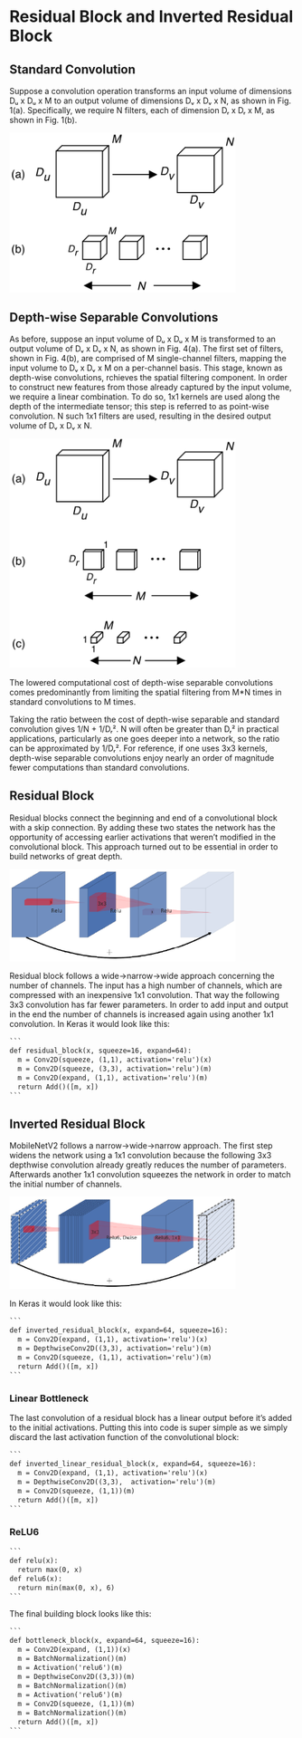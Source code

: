 # Residual Block and Inverted Residual Block

## Standard Convolution

Suppose a convolution operation transforms an input volume of dimensions Dᵤ x Dᵤ x M to an output volume of dimensions Dᵥ x Dᵥ x N, as shown in Fig. 1(a). Specifically, we require N filters, each of dimension Dᵣ x Dᵣ x M, as shown in Fig. 1(b).

<img src="standard_2d_convolution.png" width="400px">

## Depth-wise Separable Convolutions

As before, suppose an input volume of Dᵤ x Dᵤ x M is transformed to an output volume of Dᵥ x Dᵥ x N, as shown in Fig. 4(a). The first set of filters, shown in Fig. 4(b), are comprised of M single-channel filters, mapping the input volume to Dᵥ x Dᵥ x M on a per-channel basis. This stage, known as depth-wise convolutions, rchieves the spatial filtering component. In order to construct new features from those already captured by the input volume, we require a linear combination. To do so, 1x1 kernels are used along the depth of the intermediate tensor; this step is referred to as point-wise convolution. N such 1x1 filters are used, resulting in the desired output volume of Dᵥ x Dᵥ x N.

<img src="depth_wise_separable_convolutions.png" width="400px">

The lowered computational cost of depth-wise separable convolutions comes predominantly from limiting the spatial filtering from M*N times in standard convolutions to M times. 

Taking the ratio between the cost of depth-wise separable and standard convolution gives 1/N + 1/Dᵣ². N will often be greater than Dᵣ² in practical applications, particularly as one goes deeper into a network, so the ratio can be approximated by 1/Dᵣ². For reference, if one uses 3x3 kernels, depth-wise separable convolutions enjoy nearly an order of magnitude fewer computations than standard convolutions.

## Residual Block

Residual blocks connect the beginning and end of a convolutional block with a skip connection. By adding these two states the network has the opportunity of accessing earlier activations that weren’t modified in the convolutional block. This approach turned out to be essential in order to build networks of great depth.

<img src="residual_block.png" width="400px">

Residual block follows a wide->narrow->wide approach concerning the number of channels. The input has a high number of channels, which are compressed with an inexpensive 1x1 convolution. That way the following 3x3 convolution has far fewer parameters. In order to add input and output in the end the number of channels is increased again using another 1x1 convolution. In Keras it would look like this:

    ```
    def residual_block(x, squeeze=16, expand=64):
      m = Conv2D(squeeze, (1,1), activation='relu')(x)
      m = Conv2D(squeeze, (3,3), activation='relu')(m)
      m = Conv2D(expand, (1,1), activation='relu')(m)
      return Add()([m, x])
    ```
    
## Inverted Residual Block

MobileNetV2 follows a narrow->wide->narrow approach. The first step widens the network using a 1x1 convolution because the following 3x3 depthwise convolution already greatly reduces the number of parameters. Afterwards another 1x1 convolution squeezes the network in order to match the initial number of channels.

<img src="inverted_residual_block.png" width="400px">

In Keras it would look like this:

    ```
    def inverted_residual_block(x, expand=64, squeeze=16):
      m = Conv2D(expand, (1,1), activation='relu')(x)
      m = DepthwiseConv2D((3,3), activation='relu')(m)
      m = Conv2D(squeeze, (1,1), activation='relu')(m)
      return Add()([m, x])
    ```
    
### Linear Bottleneck

The last convolution of a residual block has a linear output before it’s added to the initial activations. Putting this into code is super simple as we simply discard the last activation function of the convolutional block:

    ```
    def inverted_linear_residual_block(x, expand=64, squeeze=16):
      m = Conv2D(expand, (1,1), activation='relu')(x)
      m = DepthwiseConv2D((3,3),  activation='relu')(m)
      m = Conv2D(squeeze, (1,1))(m)
      return Add()([m, x])
    ```
    
### ReLU6

    ```
    def relu(x):
      return max(0, x)
    def relu6(x):
      return min(max(0, x), 6)
    ```
    
The final building block looks like this:

    ```
    def bottleneck_block(x, expand=64, squeeze=16):
      m = Conv2D(expand, (1,1))(x)
      m = BatchNormalization()(m)
      m = Activation('relu6')(m)
      m = DepthwiseConv2D((3,3))(m)
      m = BatchNormalization()(m)
      m = Activation('relu6')(m)
      m = Conv2D(squeeze, (1,1))(m)
      m = BatchNormalization()(m)
      return Add()([m, x])    
    ```
